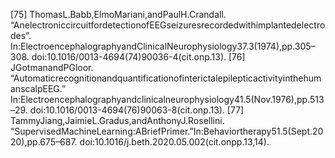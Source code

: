 [75] ThomasL.Babb,ElmoMariani,andPaulH.Crandall.
“AnelectroniccircuitfordetectionofEEGseizuresrecordedwithimplantedelectrodes”.
In:ElectroencephalographyandClinicalNeurophysiology37.3(1974),pp.305–308.
doi:10.1016/0013-4694(74)90036-4(cit.onp.13).
[76] JGotmanandPGloor.
“AutomaticrecognitionandquantificationofinterictalepilepticactivityinthehumanscalpEEG.”
In:Electroencephalographyandclinicalneurophysiology41.5(Nov.1976),pp.513–29.
doi:10.1016/0013-4694(76)90063-8(cit.onp.13).
[77] TammyJiang,JaimieL.Gradus,andAnthonyJ.Rosellini.
“SupervisedMachineLearning:ABriefPrimer.”In:Behaviortherapy51.5(Sept.2020),pp.675–687.
doi:10.1016/j.beth.2020.05.002(cit.onpp.13,14).